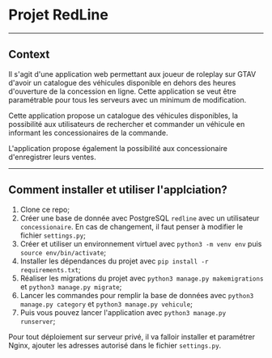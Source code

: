 # Projet RedLine
***

## Context

Il s'agit d'une application web permettant aux joueur de roleplay sur GTAV d'avoir un catalogue des véhicules disponible en dehors des heures d'ouverture de la concession en ligne.
Cette application se veut être paramétrable pour tous les serveurs avec un minimum de modification.

Cette application propose un catalogue des véhicules disponibles, la possibilité aux utilisateurs de rechercher et commander un véhicule en informant les concessionaires de la commande.

L'application propose également la possibilité aux concessionaire d'enregistrer leurs ventes.

***

## Comment installer et utiliser l'applciation?
1. Clone ce repo;
2. Créer une base de donnée avec PostgreSQL ```redline``` avec un utilisateur ```concessionaire```. En cas de changement, il faut penser à modifier le fichier ```settings.py```;
3. Créer et utiliser un environnement virtuel avec ```python3 -m venv env``` puis ```source env/bin/activate```;
4. Installer les dépendances du projet avec ```pip install -r requirements.txt```;
5. Réaliser les migrations du projet avec ```python3 manage.py makemigrations``` et ```python3 manage.py migrate```;
6. Lancer les commandes pour remplir la base de données avec ```python3 manage.py category``` et ```python3 manage.py vehicule```;
7. Puis vous pouvez lancer l'application avec ```python3 manage.py runserver```;

Pour tout déploiement sur serveur privé, il va falloir installer et paramétrer Nginx, ajouter les adresses autorisé dans le fichier ```settings.py```.
